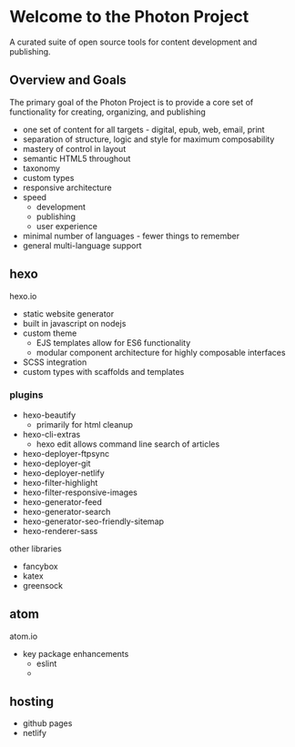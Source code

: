 # Welcome to the Photon Project

A curated suite of open source tools for content development and publishing.

## Overview and Goals

The primary goal of the Photon Project is to provide a core set of functionality for creating, organizing, and publishing

- one set of content for all targets - digital, epub, web, email, print
- separation of structure, logic and style for maximum composability
- mastery of control in layout
- semantic HTML5 throughout
- taxonomy
- custom types
- responsive architecture
- speed
  - development
  - publishing
  - user experience
- minimal number of languages - fewer things to remember
- general multi-language support

## hexo

hexo.io

- static website generator
- built in javascript on nodejs
- custom theme
  - EJS templates allow for ES6 functionality
  - modular component architecture for highly composable interfaces
- SCSS integration
- custom types with scaffolds and templates

### plugins

- hexo-beautify
  - primarily for html cleanup
- hexo-cli-extras
  - hexo edit allows command line search of articles
- hexo-deployer-ftpsync
- hexo-deployer-git
- hexo-deployer-netlify
- hexo-filter-highlight
- hexo-filter-responsive-images
- hexo-generator-feed
- hexo-generator-search
- hexo-generator-seo-friendly-sitemap
- hexo-renderer-sass

other libraries

- fancybox
- katex
- greensock

## atom

atom.io

- key package enhancements
  - eslint
  -

## hosting

- github pages
- netlify
